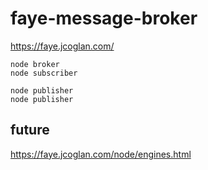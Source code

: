 # faye-message-broker

https://faye.jcoglan.com/

```
node broker
node subscriber

node publisher
node publisher
```

## future

https://faye.jcoglan.com/node/engines.html


